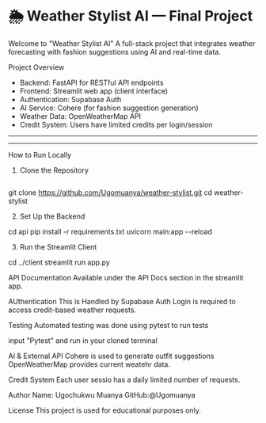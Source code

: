 # 🌦️ Weather Stylist AI — Final Project

Welcome to "Weather Stylist AI"
A full-stack project that integrates weather forecasting with fashion suggestions using AI and real-time data.


Project Overview

- Backend: FastAPI for RESTful API endpoints
- Frontend: Streamlit web app (client interface)
- Authentication: Supabase Auth
- AI Service: Cohere (for fashion suggestion generation)
- Weather Data: OpenWeatherMap API
- Credit System: Users have limited credits per login/session

---


---

How to Run Locally

1. Clone the Repository
   ```bash
git clone https://github.com/Ugomuanya/weather-stylist.git
cd weather-stylist

2. Set Up the Backend 

cd api
pip install -r requirements.txt
uvicorn main:app --reload

3. Run the Streamlit Client

cd ../client
streamlit run app.py

API Documentation 
Available under the API Docs section in the streamlit app.

AUthentication
This is Handled by Supabase Auth
Login is required to access credit-based weather requests.

Testing 
Automated testing was done using pytest
to run tests

input "Pytest" and run in your cloned terminal 


AI & External API
Cohere is used to generate outfit suggestions 
OpenWeatherMap provides current weatehr data.

Credit System
Each user sessio has a daily limited number of requests.


Author
Name: Ugochukwu Muanya
GitHub:@Ugomuanya


License
This project is used for educational purposes only.








